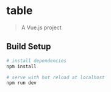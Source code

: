 # table

> A Vue.js project

## Build Setup

``` bash
# install dependencies
npm install

# serve with hot reload at localhost
npm run dev
